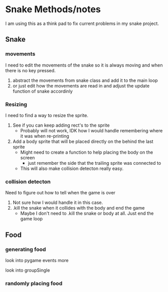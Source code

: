 # Snake Methods/notes
I am using this as a think pad to fix current problems in my snake project.

## Snake
### movements
I need to edit the movements of the snake so it is always moving and when there is no key pressed.
1. abstract the movements from snake class and add it to the main loop
2. or just edit how the movements are read in and adjust the update function of snake accordinly 
### Resizing
I need to find a way to resize the sprite.
1. See if you can keep adding rect's to the sprite
    * Probably will not work, IDK how I would handle remembering where it was when re-printing 
1. Add a body sprite that will be placed directly on the behind the last sprite
    * Might need to create a function to help placing the body on the screen
        * just remember the side that the trailing sprite was connected to
    * This will also make collision detecton really easy.
### collision detecton
Need to figure out how to tell when the game is over
1. Not sure how I would handle it in this case.
2. .kill the snake when it collides with the body and end the game
    * Maybe I don't need to .kill the snake or body at all. Just end the game loop


## Food
### generating food
look into pygame events more

look into groupSingle
### randomly placing food                                                                                                                                                                                                                                                                                                                                                                                                                                                                                                                                                                                                                                                      